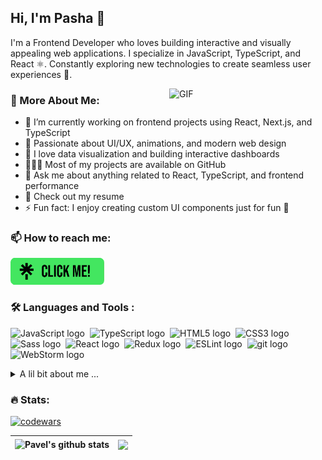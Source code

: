 ## Hi, I'm Pasha 👋
I'm a Frontend Developer who loves building interactive and visually appealing web applications. I specialize in JavaScript, TypeScript, and React ⚛️. Constantly exploring new technologies to create seamless user experiences 🚀.

<img align="right" alt="GIF" src="https://i.giphy.com/media/v1.Y2lkPTc5MGI3NjExeWU4ZjBhMDR1MWlyejdkY2ZvbHV2cGYzMHlnMDFiM2hsbXplNDdqbyZlcD12MV9pbnRlcm5hbF9naWZfYnlfaWQmY3Q9cw/1c8IA48wTVBtZ8uUer/giphy.gif" width="250"/>




### 🧐 More About Me:
- 🔭 I’m currently working on frontend projects using React, Next.js, and TypeScript
- 🎨 Passionate about UI/UX, animations, and modern web design
- 📌 I love data visualization and building interactive dashboards
- 👨🏻‍💻 Most of my projects are available on GitHub
- 💬 Ask me about anything related to React, TypeScript, and frontend performance
- 📝 Check out my resume
- ⚡ Fun fact: I enjoy creating custom UI components just for fun 🎨


### 📫 How to reach me:

<a href="https://linktr.ee/pavelob7" target="_blank">
<img src="src/clickme.png" alt="CLICK ME!" width="150" >
</a>


### :hammer_and_wrench: Languages and Tools :


<img src="https://img.shields.io/badge/JavaScript-282C34?logo=javascript&logoColor=F7DF1E" alt="JavaScript logo" title="JavaScript" height="25" />&nbsp;
<img src="https://img.shields.io/badge/TypeScript-282C34?logo=typescript&logoColor=3178C6" alt="TypeScript logo" title="TypeScript" height="25" />&nbsp;
<img src="https://img.shields.io/badge/HTML5-282C34?logo=html5&logoColor=E34F26" alt="HTML5 logo" title="HTML5" height="25" />&nbsp;
<img src="https://img.shields.io/badge/CSS3-282C34?logo=css3&logoColor=1572B6" alt="CSS3 logo" title="CSS3" height="25" />&nbsp;
<img src="https://img.shields.io/badge/Sass-282C34?logo=sass&logoColor=CC6699" alt="Sass logo" title="Sass" height="25" />&nbsp;
<img src="https://img.shields.io/badge/React-282C34?logo=react&logoColor=61DAFB" alt="React logo" title="React" height="25" />&nbsp;
<img src="https://img.shields.io/badge/Redux-282C34?logo=redux&logoColor=764ABC" alt="Redux logo" title="Redux" height="25" />&nbsp;
<img src="https://img.shields.io/badge/ESLint-282C34?logo=eslint&logoColor=4B32C3" alt="ESLint logo" title="ESLint" height="25" />&nbsp;
<img src="https://img.shields.io/badge/git-282C34?logo=git&logoColor=F05032" alt="git logo" title="git" height="25" />&nbsp;
<img src="https://img.shields.io/badge/WebStorm-282C34?logo=WebStorm&logoColor=00CED8" alt="WebStorm logo" title="WebStorm" height="25" />


<details>
  <summary>A lil bit about me ...</summary><br/>

<!--START_SECTION:waka-->

<!--END_SECTION:waka-->
</details>


### :fire:  Stats:
[![codewars](https://www.codewars.com/users/Pavelob7/badges/large)](https://www.codewars.com/users/Pavelob7)  

| <img align="center" src="https://github-readme-stats.vercel.app/api?username=Pavelob7&show_icons=true&include_all_commits=true&hide_border=true&bg_color=00000000&text_color=999" alt="Pavel's github stats" /> | <img align="center" src="https://github-readme-stats.vercel.app/api/top-langs/?username=Pavelob7&layout=compact&hide_border=true&bg_color=00000000&text_color=999" /> |
| ------------- | ------------- |

